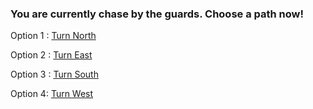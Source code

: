 ### You are currently chase by the guards. Choose a path now! 

Option 1 : [Turn North](escape.md)

Option 2 : [Turn East](caught-by-guard.md) 

Option 3 : [Turn South](tripped-on-a-skeleton.md)

Option 4:  [Turn West](fall-into-a-hole.md)

